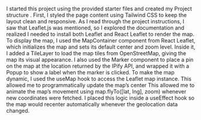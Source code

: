 I started this project using the provided starter files and created my Project structure . First, I styled the page content using Tailwind CSS to keep the layout clean and responsive. As I read through the project instructions, I saw that Leaflet.js was mentioned, so I explored the documentation and realized I needed to install both Leaflet and React Leaflet to render the map.
To display the map, I used the MapContainer component from React Leaflet, which initializes the map and sets its default center and zoom level. Inside it, I added a TileLayer to load the map tiles from OpenStreetMap, giving the map its visual appearance. I also used the Marker component to place a pin on the map at the location returned by the IPify API, and wrapped it with a Popup to show a label when the marker is clicked.
To make the map dynamic, I used the useMap hook to access the Leaflet map instance. This allowed me to programmatically update the map’s center This allowed me to animate the map’s movement using map.flyTo([lat, lng], zoom) whenever new coordinates were fetched. I placed this logic inside a useEffect hook so the map would recenter automatically whenever the geolocation data changed.
